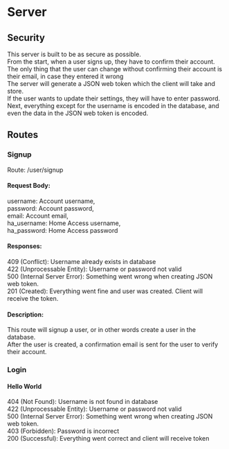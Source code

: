 # Server
## Security
This server is built to be as secure as possible.  
From the start, when a user signs up, they have to confirm their account.  
The only thing that the user can change without confirming their account is their email, in case they entered it wrong  
The server will generate a JSON web token which the client will take and store.  
If the user wants to update their settings, they will have to enter password.  
Next, everything except for the username is encoded in the database, and even the data in the JSON web token is encoded.  

## Routes
### Signup  

Route: /user/signup  

#### Request Body:
username: Account username,  
password: Account password,  
email: Account email,  
ha_username: Home Access username,  
ha_password: Home Access password  
  
#### Responses:
409 (Conflict): Username already exists in database  
422 (Unprocessable Entity): Username or password not valid  
500 (Internal Server Error): Something went wrong when creating JSON web token.  
201 (Created): Everything went fine and user was created. Client will receive the token.  

#### Description:
This route will signup a user, or in other words create a user in the database.  
After the user is created, a confirmation email is sent for the user to verify their account.  

### Login
#### Hello World
404 (Not Found): Username is not found in database  
422 (Unprocessable Entity): Username or password not valid  
500 (Internal Server Error): Something went wrong when creating JSON web token.  
403 (Forbidden): Password is incorrect  
200 (Successful): Everything went correct and client will receive token  